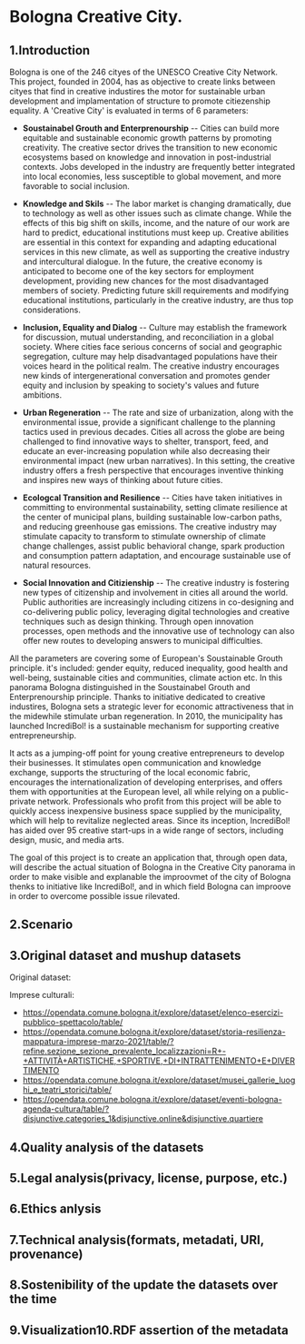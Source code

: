 # Bologna Creative City.

## 1.Introduction

Bologna is one of the 246 cityes of the UNESCO Creative City Network. This project, founded in 2004, has as objective to create links between cityes that find in creative industires the motor for sustainable urban development and implamentation of structure to promote citiezenship equality. A 'Creative City' is evaluated in terms of 6 parameters: 

* **Soustainabel Grouth and Enterprenourship** -- Cities can build more equitable and sustainable economic growth patterns by promoting creativity. The creative sector drives the transition to new economic ecosystems based on knowledge and innovation in post-industrial contexts. Jobs developed in the industry are frequently better integrated into local economies, less susceptible to global movement, and more favorable to social inclusion.

* **Knowledge and Skils** -- The labor market is changing dramatically, due to technology as well as other issues such as climate change. While the effects of this big shift on skills, income, and the nature of our work are hard to predict, educational institutions must keep up. Creative abilities are essential in this context for expanding and adapting educational services in this new climate, as well as supporting the creative industry and intercultural dialogue. In the future, the creative economy is anticipated to become one of the key sectors for employment development, providing new chances for the most disadvantaged members of society. Predicting future skill requirements and modifying educational institutions, particularly in the creative industry, are thus top considerations.

* **Inclusion, Equality and Dialog** -- Culture may establish the framework for discussion, mutual understanding, and reconciliation in a global society. Where cities face serious concerns of social and geographic segregation, culture may help disadvantaged populations have their voices heard in the political realm. The creative industry encourages new kinds of intergenerational conversation and promotes gender equity and inclusion by speaking to society's values and future ambitions.

* **Urban Regeneration** -- The rate and size of urbanization, along with the environmental issue, provide a significant challenge to the planning tactics used in previous decades. Cities all across the globe are being challenged to find innovative ways to shelter, transport, feed, and educate an ever-increasing population while also decreasing their environmental impact (new urban narratives). In this setting, the creative industry offers a fresh perspective that encourages inventive thinking and inspires new ways of thinking about future cities.

* **Ecologcal Transition and Resilience** -- Cities have taken initiatives in committing to environmental sustainability, setting climate resilience at the center of municipal plans, building sustainable low-carbon paths, and reducing greenhouse gas emissions. The creative industry may stimulate capacity to transform to stimulate ownership of climate change challenges, assist public behavioral change, spark production and consumption pattern adaptation, and encourage sustainable use of natural resources.

* **Social Innovation and Citizienship** -- The creative industry is fostering new types of citizenship and involvement in cities all around the world. Public authorities are increasingly including citizens in co-designing and co-delivering public policy, leveraging digital technologies and creative techniques such as design thinking. Through open innovation processes, open methods and the innovative use of technology can also offer new routes to developing answers to municipal difficulties. 

All the parameters are covering some of European's Soustainable Grouth principle. it's included: gender equity, reduced inequality, good health and well-being, sustainable cities and communities, climate action etc. In this panorama Bologna distinguished in the Soustainabel Grouth and Enterprenourship principle. Thanks to initiative dedicated to creative industires, Bologna sets a strategic lever for economic attractiveness that in the midewhile stimulate urban regeneration. In 2010, the municipality has launched IncrediBol! is a sustainable mechanism for supporting creative entrepreneurship.

It acts as a jumping-off point for young creative entrepreneurs to develop their businesses. It stimulates open communication and knowledge exchange, supports the structuring of the local economic fabric, encourages the internationalization of developing enterprises, and offers them with opportunities at the European level, all while relying on a public-private network. Professionals who profit from this project will be able to quickly access inexpensive business space supplied by the municipality, which will help to revitalize neglected areas. Since its inception, IncrediBol! has aided over 95 creative start-ups in a wide range of sectors, including design, music, and media arts.

The goal of this project is to create an application that, through open data, will describe the actual situation of Bologna in the Creative City panorama in order to make visible and explanable the improovmet of the city of Bologna thenks to initiative like IncrediBol!, and in which field Bologna can improove in order to overcome possible issue rilevated. 

## 2.Scenario 

## 3.Original dataset and mushup datasets 

Original dataset:

Imprese culturali:
* https://opendata.comune.bologna.it/explore/dataset/elenco-esercizi-pubblico-spettacolo/table/
* https://opendata.comune.bologna.it/explore/dataset/storia-resilienza-mappatura-imprese-marzo-2021/table/?refine.sezione_sezione_prevalente_localizzazioni=R+-+ATTIVITÀ+ARTISTICHE,+SPORTIVE,+DI+INTRATTENIMENTO+E+DIVERTIMENTO
* https://opendata.comune.bologna.it/explore/dataset/musei_gallerie_luoghi_e_teatri_storici/table/
* https://opendata.comune.bologna.it/explore/dataset/eventi-bologna-agenda-cultura/table/?disjunctive.categories_1&disjunctive.online&disjunctive.quartiere

## 4.Quality analysis of the datasets 

## 5.Legal analysis(privacy, license, purpose, etc.)

## 6.Ethics anlysis

## 7.Technical analysis(formats, metadati, URI, provenance)

## 8.Sostenibility of the update the datasets over the time 

## 9.Visualization10.RDF assertion of the metadata
